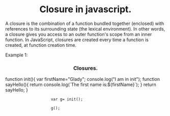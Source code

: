 <h1 align="center">Closure in javascript.</h1>


A closure is the combination of a function bundled together (enclosed) with references to its surrounding state (the lexical environment). In other words, a closure gives you access to an outer function's scope from an inner function. In JavaScript, closures are created every time a function is created, at function creation time.

Example 1:

<h3 align="center">Closures.</h3>
                           function init(){
                            var firstName="Glady";
                            console.log("I am in init");
                            function sayHello(){
                                return console.log(`The first name is:${firstName}`);
                            }
                         return sayHello;
                        }

                        var g= init();

                        g();


                        
